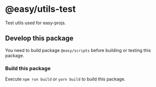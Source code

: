# @easy/utils-test

Test utils used for easy-projs.

## Develop this package

You need to build package `@easy/scripts` before building or testing this package.

### Build this package

Execute `npm run build` or `yarn build` to build this package.
